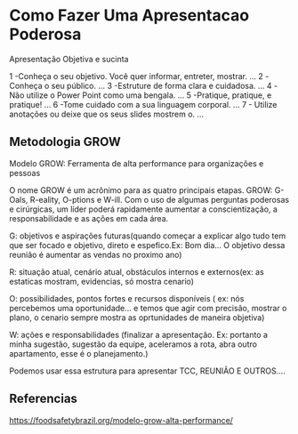 # Como Fazer Uma Apresentacao Poderosa

Apresentação Objetiva e sucinta

1 -Conheça o seu objetivo. Você quer informar, entreter, mostrar. ...
2 -Conheça o seu público. ...
3 -Estruture de forma clara e cuidadosa. ...
4 -Não utilize o Power Point como uma bengala. ...
5 -Pratique, pratique, e pratique! ...
6 -Tome cuidado com a sua linguagem corporal. ...
7 - Utilize anotações ou deixe que os seus slides mostrem o. ...

## Metodologia GROW

Modelo GROW: Ferramenta de alta performance para organizações e pessoas

O nome GROW é um acrônimo para as quatro principais etapas. GROW: G-Oals, R-eality, O-ptions e W-ill. Com o uso de algumas perguntas poderosas e cirúrgicas, um líder poderá rapidamente aumentar a conscientização, a responsabilidade e as ações em cada área.

G: objetivos e aspirações futuras(quando começar a explicar algo tudo tem que ser focado e objetivo, direto e espefico.Ex: Bom dia... O objetivo dessa reunião é aumentar as vendas no proximo ano)

R: situação atual, cenário atual, obstáculos internos e externos(ex: as estaticas mostram, evidencias, só mostra cenario)

O: possibilidades, pontos fortes e recursos disponíveis ( ex: nós percebemos uma oportunidade... e temos que agir com precisão, mostrar o plano, o cenario sempre mostra as oprtunidades de maneira objetiva)

W: ações e responsabilidades (finalizar a apresentação. Ex: portanto a minha sugestão, sugestão da equipe, aceleramos a rota, abra outro apartamento, esse é o planejamento.)

Podemos usar essa estrutura para apresentar TCC, REUNIÃO E OUTROS....

## Referencias

https://foodsafetybrazil.org/modelo-grow-alta-performance/
